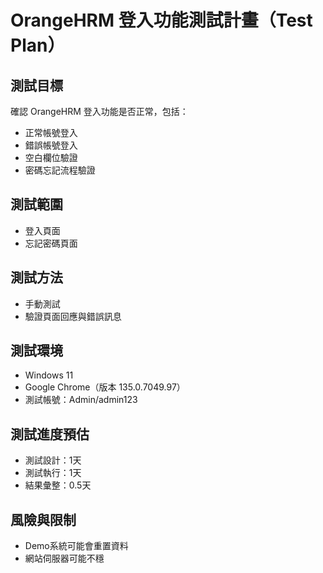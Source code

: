 # OrangeHRM 登入功能測試計畫（Test Plan）

## 測試目標
確認 OrangeHRM 登入功能是否正常，包括：
- 正常帳號登入
- 錯誤帳號登入
- 空白欄位驗證
- 密碼忘記流程驗證

## 測試範圍
- 登入頁面
- 忘記密碼頁面

## 測試方法
- 手動測試
- 驗證頁面回應與錯誤訊息

## 測試環境
- Windows 11
- Google Chrome（版本 135.0.7049.97）
- 測試帳號：Admin/admin123

## 測試進度預估
- 測試設計：1天
- 測試執行：1天
- 結果彙整：0.5天

## 風險與限制
- Demo系統可能會重置資料
- 網站伺服器可能不穩
